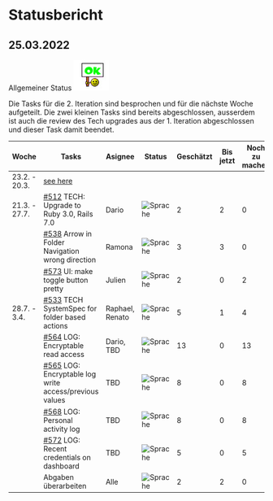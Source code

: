 # Statusbericht
## 25.03.2022
Allgemeiner Status ![Status](https://github.com/RamonaChristen/PSE-Documents/blob/main/public/images/status_ok.jpg?raw=true)

Die Tasks für die 2. Iteration sind besprochen und für die nächste Woche aufgeteilt. Die zwei kleinen Tasks sind bereits abgeschlossen, ausserdem ist auch die review des Tech upgrades aus der 1. Iteration abgeschlossen und dieser Task damit beendet.


| Woche        | Tasks       | Asignee   | Status | Geschätzt  | Bis jetzt  | Noch zu machen|
| ------------ | ----------- | -------   | -------| -----------|----------- | ------|
| 23.2. - 20.3.| [see here](ArbeitsplanPSECryptopus.pdf)
| 21.3. - 27.7.| [#512](https://github.com/puzzle/cryptopus/issues/512) TECH: Upgrade to Ruby 3.0, Rails 7.0 | Dario | ![Sprache](https://img.shields.io/badge/Status-DONE-dark_green) | 2 | 2 | 0 |    
|              | [#538](https://github.com/puzzle/cryptopus/issues/538) Arrow in Folder Navigation wrong direction | Ramona  | ![Sprache](https://img.shields.io/badge/Status-DONE-dark_green) |3 | 3 | 0 |    
|              | [#573](https://github.com/puzzle/cryptopus/issues/573)  UI: make toggle button pretty | Julien | ![Sprache](https://img.shields.io/badge/Status-OK-green)| 2 | 0 | 2 |     
| 28.7. - 3.4. | [#533](https://github.com/puzzle/cryptopus/issues/533) TECH SystemSpec for folder based actions | Raphael, Renato |![Sprache](https://img.shields.io/badge/Status-OK-green) | 5 | 1 | 4 |    
|              | [#564](https://github.com/puzzle/cryptopus/issues/564) LOG: Encryptable read access | Dario, TBD | ![Sprache](https://img.shields.io/badge/Status-OK-green) | 13 | 0 | 13 |
|              | [#565](https://github.com/puzzle/cryptopus/issues/565) LOG: Encryptable log write access/previous values | TBD | ![Sprache](https://img.shields.io/badge/Status-OK-green) | 8 | 0 | 8 |              
|              | [#568](https://github.com/puzzle/cryptopus/issues/568) LOG: Personal activity log | TBD    | ![Sprache](https://img.shields.io/badge/Status-OK-green)  | 8 | 0 | 8 |    
|              | [#572](https://github.com/puzzle/cryptopus/issues/572) LOG: Recent credentials on dashboard | TBD | ![Sprache](https://img.shields.io/badge/Status-OK-green) | 5 | 0 | 5 |    
|              | Abgaben überarbeiten  | Alle | ![Sprache](https://img.shields.io/badge/Status-DONE-dark_green) | 2 | 2 | 0 |  
